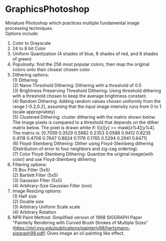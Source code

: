 # GraphicsPhotoshop
Miniature Photoshop which practices multiple fundamental image processing techniques. </br>
Options include: </br>
1. Color to Grayscale </br>
2. 24 to 8 bit Color </br>
3. Uniform Quantization (4 shades of blue, 8 shades of red, and 8 shades of green)</br>
4. Populosity: find the 256 most popular colors, then map the original colors onto their closest chosen color</br>
5. Dithering options: </br>
  (1) Dithering </br>
  (2) Naive Threshold Dithering: Dithering with a threshold of 0.5 </br>
  (3) Brightness Preserving Threshold Dithering: Using threshold dithering with a threshold chosen to keep the average brightness constant.</br>
  (4) Random Dithering: Adding random values chosen uniformly from the range [-0.2,0.2], assuming that the input image intensity runs from 0 to 1 (scale appropriately)</br>
  (5) Clustered Dithering: cluster dithering with the matrix shown below. The image pixels is compared to a threshold that depends on the dither matrix below. The pixel is drawn white if: I[x][y] >= mask[x%4][y%4]. The matrix is: [0.7059 0.3529 0.5882 0.2353 0.0588 0.9412 0.8235 0.4118     0.4706 0.7647 0.8824 0.1176     0.1765 0.5294 0.2941 0.6471]</br>
  (6) Floyd-Steinberg Dithering: Dither using Floyd-Steinberg dithering (Distribution of error to four neighbors and zig-zag ordering).</br> 
  (7) Color Floyd-Steinberg Dithering: Quantize the original image(with color) and use Floyd-Steinberg dithering </br>
6. Filtering options:</br>
  (1) Box Filter (5x5)</br>
  (2) Bartlett Filter (5x5)</br>
  (3) Gaussian Filter (5x5)</br>
  (4) Arbitrary-Size Gaussian Filter (nxn)</br>
7. Image Resizing options: </br>
  (1) Half size</br>
  (2) Double size </br>
  (3) Arbitrary Uniform Scale scale</br>
  (4) Arbitrary Rotation </br>
8. NPR Paint Method: Simplified version of 1998 SIGGRAPH Paper "Painterly Rendering with Curved Brush Strokes of Multiple Sizes"(https://mrl.nyu.edu/publications/painterly98/hertzmann-siggraph98.pdf) Gives image an oil painting like effect.</br>



 
